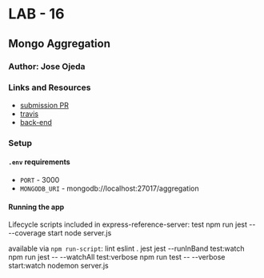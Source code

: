 # LAB - 16

## Mongo Aggregation

### Author: Jose Ojeda

### Links and Resources
* [submission PR](https://github.com/jose-401-advanced-javascript/lab-16/pull/1)
* [travis](https://travis-ci.com/jose-401-advanced-javascript/lab-16)
* [back-end](https://hidden-ravine-97609.herokuapp.com/)


### Setup
#### `.env` requirements
* `PORT` - 3000
* `MONGODB_URI` - mongodb://localhost:27017/aggregation

#### Running the app
Lifecycle scripts included in express-reference-server:
  test
    npm run jest -- --coverage
  start
    node server.js

available via `npm run-script`:
  lint
    eslint .
  jest
    jest --runInBand
  test:watch
    npm run jest -- --watchAll
  test:verbose
    npm run test -- --verbose
  start:watch
    nodemon server.js
  

